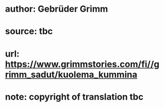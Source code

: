 # author: Gebrüder Grimm
# source: tbc
# url: https://www.grimmstories.com/fi//grimm_sadut/kuolema_kummina
# note: copyright of translation tbc


